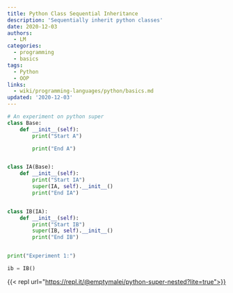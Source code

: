 ```yaml
---
title: Python Class Sequential Inheritance
description: 'Sequentially inherit python classes'
date: 2020-12-03
authors:
  - LM
categories:
  - programming
  - basics
tags:
  - Python
  - OOP
links:
  - wiki/programming-languages/python/basics.md
updated: '2020-12-03'
---
```




```python
# An experiment on python super
class Base:
    def __init__(self):
        print("Start A")

        print("End A")


class IA(Base):
    def __init__(self):
        print("Start IA")
        super(IA, self).__init__()
        print("End IA")


class IB(IA):
    def __init__(self):
        print("Start IB")
        super(IB, self).__init__()
        print("End IB")


print("Experiment 1:")

ib = IB()
```


{{< repl url="https://repl.it/@emptymalei/python-super-nested?lite=true">}}

